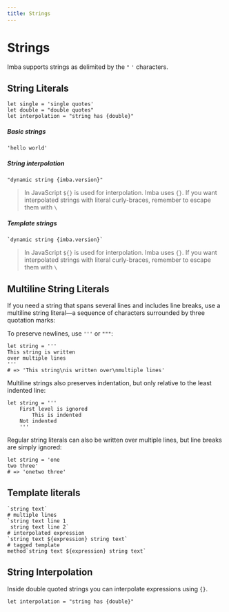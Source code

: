 ```yaml
---
title: Strings
---
```


# Strings

Imba supports strings as delimited by the `"` `'` characters.

## String Literals

```imba
let single = 'single quotes'
let double = "double quotes"
let interpolation = "string has {double}"
```

##### Basic strings
```imba
'hello world'
```

##### String interpolation
```imba
"dynamic string {imba.version}"
```
> In JavaScript `${}` is used for interpolation. Imba uses `{}`. If you want interpolated strings with literal curly-braces, remember to escape them with `\`

##### Template strings
```imba
`dynamic string {imba.version}`
```
> In JavaScript `${}` is used for interpolation. Imba uses `{}`. If you want interpolated strings with literal curly-braces, remember to escape them with `\`


## Multiline String Literals

If you need a string that spans several lines and includes line breaks, use a multiline string literal—a sequence of characters surrounded by three quotation marks:

To preserve newlines, use `'''` or `"""`:
```imba
let string = '''
This string is written
over multiple lines
'''
# => 'This string\nis written over\nmultiple lines'
```

Multiline strings also preserves indentation, but only relative to the least indented line:

```imba
let string = '''
    First level is ignored
        This is indented
    Not indented
    '''
```

Regular string literals can also be written over multiple lines, but line breaks are simply ignored:
```imba
let string = 'one
two three'
# => 'onetwo three'
```

## Template literals
```imba
`string text`
# multiple lines
`string text line 1
 string text line 2`
# interpolated expression
`string text ${expression} string text`
# tagged template
method`string text ${expression} string text`
```


## String Interpolation

Inside double quoted strings you can interpolate expressions using `{}`.

```imba
let interpolation = "string has {double}"
```